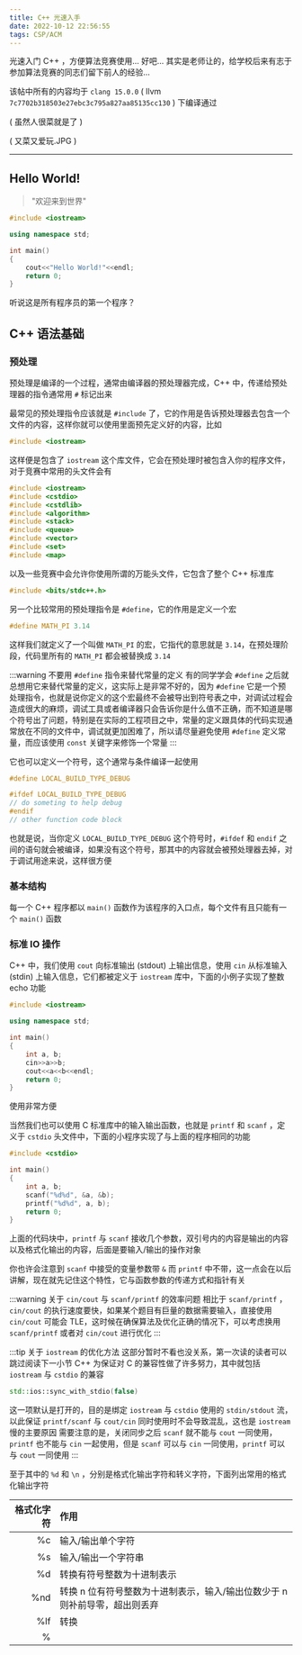```yaml
---
title: C++ 光速入手
date: 2022-10-12 22:56:55
tags: CSP/ACM
---
```


光速入门 C++ ，方便算法竞赛使用... 好吧... 其实是老师让的，给学校后来有志于参加算法竞赛的同志们留下前人的经验...

该帖中所有的内容均于 ```clang 15.0.0``` ( llvm ```7c7702b318503e27ebc3c795a827aa85135cc130``` ) 下编译通过

( 虽然人很菜就是了 )

( 又菜又爱玩.JPG )

---
## Hello World!

> "欢迎来到世界"

```C++
#include <iostream>

using namespace std;

int main()
{
    cout<<"Hello World!"<<endl;
    return 0;
}
```
听说这是所有程序员的第一个程序？

## C++ 语法基础

### 预处理

预处理是编译的一个过程，通常由编译器的预处理器完成，C++ 中，传递给预处理器的指令通常用 ```#``` 标记出来

最常见的预处理指令应该就是 ```#include``` 了，它的作用是告诉预处理器去包含一个文件的内容，这样你就可以使用里面预先定义好的内容，比如

```C++
#include <iostream>
```
这样便是包含了 ```iostream``` 这个库文件，它会在预处理时被包含入你的程序文件，对于竞赛中常用的头文件会有

```C++
#include <iostream>
#include <cstdio>
#include <cstdlib>
#include <algorithm>
#include <stack>
#include <queue>
#include <vector>
#include <set>
#include <map>
```

以及一些竞赛中会允许你使用所谓的万能头文件，它包含了整个 C++ 标准库

```C++
#include <bits/stdc++.h>
```
另一个比较常用的预处理指令是 ```#define```，它的作用是定义一个宏

```C++
#define MATH_PI 3.14
```

这样我们就定义了一个叫做 ```MATH_PI``` 的宏，它指代的意思就是 ```3.14```，在预处理阶段，代码里所有的 ```MATH_PI``` 都会被替换成 ```3.14```

:::warning 不要用 ```#define``` 指令来替代常量的定义
有的同学学会 ```#define``` 之后就总想用它来替代常量的定义，这实际上是非常不好的，因为 ```#define``` 它是一个预处理指令，也就是说你定义的这个宏最终不会被导出到符号表之中，对调试过程会造成很大的麻烦，调试工具或者编译器只会告诉你是什么值不正确，而不知道是哪个符号出了问题，特别是在实际的工程项目之中，常量的定义跟具体的代码实现通常放在不同的文件中，调试就更加困难了，所以请尽量避免使用 ```#define``` 定义常量，而应该使用 ```const``` 关键字来修饰一个常量
:::

它也可以定义一个符号，这个通常与条件编译一起使用

```C++
#define LOCAL_BUILD_TYPE_DEBUG

#ifdef LOCAL_BUILD_TYPE_DEBUG
// do someting to help debug
#endif
// other function code block
```

也就是说，当你定义 ```LOCAL_BUILD_TYPE_DEBUG``` 这个符号时，```#ifdef``` 和 ```endif``` 之间的语句就会被编译，如果没有这个符号，那其中的内容就会被预处理器去掉，对于调试用途来说，这样很方便

### 基本结构

每一个 C++ 程序都以 ```main()``` 函数作为该程序的入口点，每个文件有且只能有一个 ```main()``` 函数

### 标准 IO 操作

C++ 中，我们使用 ```cout``` 向标准输出 (stdout) 上输出信息，使用 ```cin``` 从标准输入 (stdin) 上输入信息，它们都被定义于 ```iostream``` 库中，下面的小例子实现了整数 echo 功能

```C++
#include <iostream>

using namespace std;

int main()
{
    int a, b;
    cin>>a>>b;
    cout<<a<<b<<endl;
    return 0;
}
```
使用非常方便

当然我们也可以使用 C 标准库中的输入输出函数，也就是 ```printf``` 和 ```scanf``` ，定义于 ```cstdio``` 头文件中，下面的小程序实现了与上面的程序相同的功能

```C++
#include <cstdio>

int main()
{
    int a, b;
    scanf("%d%d", &a, &b);
    printf("%d%d", a, b);
    return 0;
}
```

上面的代码块中，```printf``` 与 ```scanf``` 接收几个参数，双引号内的内容是输出的内容以及格式化输出的内容，后面是要输入/输出的操作对象

你也许会注意到 ```scanf``` 中接受的变量参数带 ```&``` 而 ```printf``` 中不带，这一点会在以后讲解，现在就先记住这个特性，它与函数参数的传递方式和指针有关

:::warning 关于 ```cin/cout``` 与 ```scanf/printf``` 的效率问题
相比于  ```scanf/printf``` ， ```cin/cout``` 的执行速度要快，如果某个题目有巨量的数据需要输入，直接使用 ```cin/cout``` 可能会 TLE，这时候在确保算法及优化正确的情况下，可以考虑换用 ```scanf/printf``` 或者对 ```cin/cout``` 进行优化
:::

:::tip 关于 ```iostream``` 的优化方法
这部分暂时不看也没关系，第一次读的读者可以跳过阅读下一小节
C++ 为保证对 C 的兼容性做了许多努力，其中就包括 ```iostream``` 与 ```cstdio``` 的兼容

```C++
std::ios::sync_with_stdio(false)
```

这一项默认是打开的，目的是绑定 ```iostream``` 与 ```cstdio``` 使用的 ```stdin/stdout``` 流，以此保证 ```printf/scanf``` 与 ```cout/cin``` 同时使用时不会导致混乱，这也是 ```iostream``` 慢的主要原因
需要注意的是，关闭同步之后 ```scanf``` 就不能与 ```cout``` 一同使用，```printf``` 也不能与 ```cin``` 一起使用，但是 ```scanf``` 可以与 ```cin``` 一同使用，```printf``` 可以与 ```cout``` 一同使用
:::

至于其中的 ```%d``` 和 ```\n``` ，分别是格式化输出字符和转义字符，下面列出常用的格式化输出字符

| 格式化字符     | 作用                             |
|-------------:|:--------------------------------|
|%c            | 输入/输出单个字符                  |
|%s            | 输入/输出一个字符串                |
|%d            | 转换有符号整数为十进制表示          |
|%nd           | 转换 n 位有符号整数为十进制表示，输入/输出位数少于 n 则补前导零，超出则丢弃 |
|%lf           | 转换
|%
